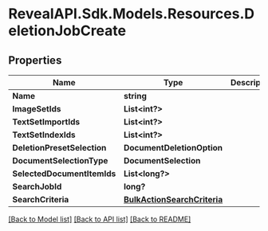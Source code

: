 # RevealAPI.Sdk.Models.Resources.DeletionJobCreate
## Properties

Name | Type | Description | Notes
------------ | ------------- | ------------- | -------------
**Name** | **string** |  | [optional] 
**ImageSetIds** | **List&lt;int?&gt;** |  | [optional] 
**TextSetImportIds** | **List&lt;int?&gt;** |  | [optional] 
**TextSetIndexIds** | **List&lt;int?&gt;** |  | [optional] 
**DeletionPresetSelection** | **DocumentDeletionOption** |  | [optional] 
**DocumentSelectionType** | **DocumentSelection** |  | [optional] 
**SelectedDocumentItemIds** | **List&lt;long?&gt;** |  | [optional] 
**SearchJobId** | **long?** |  | [optional] 
**SearchCriteria** | [**BulkActionSearchCriteria**](BulkActionSearchCriteria.md) |  | [optional] 

[[Back to Model list]](../README.md#documentation-for-models) [[Back to API list]](../README.md#documentation-for-api-endpoints) [[Back to README]](../README.md)

